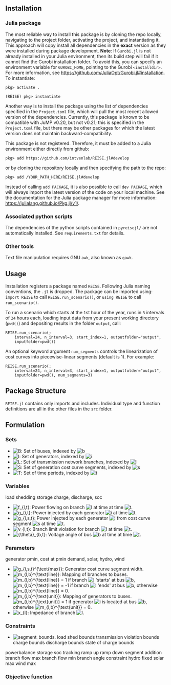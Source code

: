 ## Installation

### Julia package

The most reliable way to install this package is by cloning the repo locally,
navigating to the project folder, activating the project, and instantiating it.
This approach will copy install all dependencies in the **exact** version as
they were installed during package development. **Note**: If `Gurobi.jl` is not
already installed in your Julia environment, then its build step will fail if
it cannot find the Gurobi installation folder. To avoid this, you can specify
an environment variable for `GUROBI_HOME`, pointing to the Gurobi
`<installdir>`.
For more information, see https://github.com/JuliaOpt/Gurobi.jl#installation.
To instantiate:

```
pkg> activate .

(REISE) pkg> instantiate
```

Another way is to install the package using the list of dependencies specified
in the `Project.toml` file, which will pull the most recent allowed version of
the dependencies. Currently, this package is known to be compatible with JuMP
v0.20, but not v0.21; this is specified in the `Project.toml` file, but there
may be other packages for which the latest version does not maintain
backward-compatibility.

This package is not registered. Therefore, it must be added to a Julia
environment either directly from github:
```
pkg> add https://github.com/intvenlab/REISE.jl#develop
```
or by cloning the repository locally and then specifying the path to the repo:
```
pkg> add /YOUR_PATH_HERE/REISE.jl#develop
```

Instead of calling `add PACKAGE`, it is also possible to call `dev PACKAGE`,
which will always import the latest version of the code on your local machine.
See the documentation for the Julia package manager for more information:
https://julialang.github.io/Pkg.jl/v1/.

### Associated python scripts

The dependencies of the python scripts contained in `pyreisejl/` are not
automatically installed. See `requirements.txt` for details.

### Other tools

Text file manipulation requires GNU `awk`, also known as `gawk`.

## Usage

Installation registers a package named `REISE`. Following Julia naming
conventions, the `.jl` is dropped. The package can be imported using:
`import REISE` to call `REISE.run_scenario()`, or `using REISE` to call
`run_scenario()`.

To run a scenario which starts at the `1`st hour of the year, runs in `3`
intervals of `24` hours each, loading input data from your present working
directory (`pwd()`) and depositing results in the folder `output`, call:
```
REISE.run_scenario(;
    interval=24, n_interval=3, start_index=1, outputfolder="output",
    inputfolder=pwd())
```
An optional keyword argument `num_segments` controls the linearization of cost
curves into piecewise-linear segments (default is 1). For example:
```
REISE.run_scenario(;
    interval=24, n_interval=3, start_index=1, outputfolder="output",
    inputfolder=pwd(), num_segments=3)
```

## Package Structure

`REISE.jl` contains only imports and includes. Individual type and function
definitions are all in the other files in the `src` folder.

## Formulation

[comment]: # (LaTeX via https://alexanderrodin.com/github-latex-markdown/)

### Sets

- ![B](https://render.githubusercontent.com/render/math?math=B): 
Set of buses, indexed by
![b](https://render.githubusercontent.com/render/math?math=b)
- ![I](https://render.githubusercontent.com/render/math?math=I): 
Set of generators, indexed by
![i](https://render.githubusercontent.com/render/math?math=i)
- ![L](https://render.githubusercontent.com/render/math?math=L): 
Set of transmission network branches, indexed by
![l](https://render.githubusercontent.com/render/math?math=l)
- ![S](https://render.githubusercontent.com/render/math?math=S): 
Set of generation cost curve segments, indexed by
![s](https://render.githubusercontent.com/render/math?math=s)
- ![T](https://render.githubusercontent.com/render/math?math=T): 
Set of time periods, indexed by
![t](https://render.githubusercontent.com/render/math?math=t)

### Variables

load shedding
storage charge, discharge, soc

- ![f_{l,t}](https://render.githubusercontent.com/render/math?math=f_%7Bl%2Ct%7D):
Power flowing on branch ![l](https://render.githubusercontent.com/render/math?math=l)
at time at time ![t](https://render.githubusercontent.com/render/math?math=t).
- ![g_{i,t}](https://render.githubusercontent.com/render/math?math=g_%7Bi%2Ct%7D): 
Power injected by each generator ![i](https://render.githubusercontent.com/render/math?math=i)
at time ![t](https://render.githubusercontent.com/render/math?math=t).
- ![g_{i,s,t}](https://render.githubusercontent.com/render/math?math=g_%7Bi%2Cs%2Ct%7D):
Power injected by each generator ![i](https://render.githubusercontent.com/render/math?math=i)
from cost curve segment ![s](https://render.githubusercontent.com/render/math?math=s)
at time ![t](https://render.githubusercontent.com/render/math?math=t).
- ![v_{l,t}](https://render.githubusercontent.com/render/math?math=v_%7Bl%2Ct%7D):
Branch limit violation for branch ![l](https://render.githubusercontent.com/render/math?math=l)
at time ![t](https://render.githubusercontent.com/render/math?math=t).
- ![{\theta}_{b,t}](https://render.githubusercontent.com/render/math?math=%7B%5Ctheta%7D_%7Bb%2Ct%7D):
Voltage angle of bus ![b](https://render.githubusercontent.com/render/math?math=b)
at time at time ![t](https://render.githubusercontent.com/render/math?math=t).

### Parameters

generator pmin, cost at pmin
demand, solar, hydro, wind

- ![g_{i,s,t}^{\text{max}}](https://render.githubusercontent.com/render/math?math=g%5E%7B%5Ctext%7Bmax%7D%7D_%7Bi%2Cs%2Ct%7D):
Generator cost curve segment width.
- ![m_{l,b}^{\text{line}}](https://render.githubusercontent.com/render/math?math=m_%7Bl%2Cb%7D%5E%7B%5Ctext%7Bline%7D%7D):
Mapping of branches to buses. 
![m_{l,b}^{\text{line}} = 1](https://render.githubusercontent.com/render/math?math=m_%7Bl%2Cb%7D%5E%7B%5Ctext%7Bline%7D%7D%20%3D%201)
if branch ![l](https://render.githubusercontent.com/render/math?math=l) 'starts'
at bus ![b](https://render.githubusercontent.com/render/math?math=b),
![m_{l,b}^{\text{line}} = -1](https://render.githubusercontent.com/render/math?math=m_%7Bl%2Cb%7D%5E%7B%5Ctext%7Bline%7D%7D%20%3D%20-1)
if branch ![l](https://render.githubusercontent.com/render/math?math=l) 'ends'
at bus ![b](https://render.githubusercontent.com/render/math?math=b),
otherwise ![m_{l,b}^{\text{line}} = 0](https://render.githubusercontent.com/render/math?math=m_%7Bl%2Cb%7D%5E%7B%5Ctext%7Bline%7D%7D%20%3D%200).
- ![m_{i,b}^{\text{unit}}](https://render.githubusercontent.com/render/math?math=m_%7Bi%2Cb%7D%5E%7B%5Ctext%7Bunit%7D%7D):
Mapping of generators to buses.
![m_{i,b}^{\text{unit}} = 1](https://render.githubusercontent.com/render/math?math=m_%7Bi%2Cb%7D%5E%7B%5Ctext%7Bunit%7D%7D%20%3D%201)
if generator ![i](https://render.githubusercontent.com/render/math?math=i)
is located at bus ![b](https://render.githubusercontent.com/render/math?math=b),
otherwise ![m_{i,b}^{\text{unit}} = 0](https://render.githubusercontent.com/render/math?math=m_%7Bi%2Cb%7D%5E%7B%5Ctext%7Bunit%7D%7D%20%3D%200).
- ![x_{l}](https://render.githubusercontent.com/render/math?math=x_%7Bl%7D):
Impedance of branch ![l](https://render.githubusercontent.com/render/math?math=l).

### Constraints

- ![segment_bounds](https://render.githubusercontent.com/render/math?math=0%5Cle%20g_%7Bi%2Cs%2Ct%7D%5Cle%20g%5E%7B%5Ctext%7Bmax%7D%7D_%7Bi%2Cs%2Ct%7D).
load shed bounds
transmission violation bounds
charge bounds
discharge bounds
state of charge bounds

powerbalance
storage soc tracking
ramp up
ramp down
segment addition
branch flow max
branch flow min
branch angle constraint
hydro fixed
solar max
wind max

### Objective function
